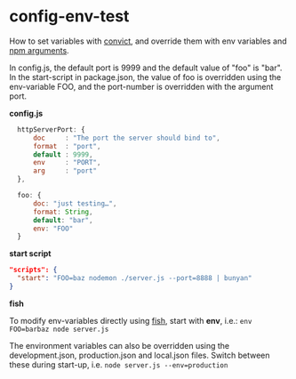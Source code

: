 # config-env-test

How to set variables with [convict](https://github.com/mozilla/node-convict), and override them with env variables and [npm arguments](https://docs.npmjs.com/cli/run-script#description).

In config.js, the default port is 9999 and the default value of "foo" is "bar". In the start-script in package.json, the value of foo is overridden using the env-variable FOO, and the port-number is overridden with the argument port. 

**config.js**

```js
  httpServerPort: {
      doc     : "The port the server should bind to",
      format  : "port",
      default : 9999,
      env     : "PORT",
      arg     : "port"
  },

  foo: {
      doc: "just testing…",
      format: String,
      default: "bar",
      env: "FOO"
  }
```

**start script**

```json
"scripts": {
  "start": "FOO=baz nodemon ./server.js --port=8888 | bunyan"
}
```

**fish**

To modify env-variables directly using [fish](https://fishshell.com/), start with **env**, i.e.: 
`env FOO=barbaz node server.js`

The environment variables can also be overridden using the development.json, production.json and local.json files. Switch between these during start-up, i.e. `node server.js --env=production`

